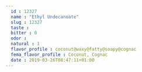 ```yaml
---
  id : 12327
  name : "Ethyl Undecanoate"
  slug : 12327
  taste : 
  bitter : 0
  odor : 
  natural : 1
  flavor_profile : coconut@waxy@fatty@soapy@cognac
  fema_flavor_profile : Coconut, Cognac
  date : 2019-03-26T08:47:11+01:00
---
```



